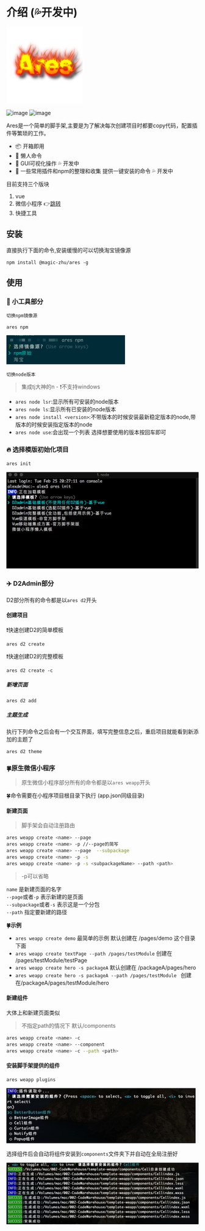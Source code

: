 # 介绍 (💦开发中)
![image](assets/Ares.png)

![image](https://img.shields.io/badge/Version-1.1.2-green.svg)  ![image](https://img.shields.io/badge/node->10-red.svg)

Ares是一个简单的脚手架,主要是为了解决每次创建项目时都要copy代码，配置插件等繁琐的工作。<br>

 - 📦 开箱即用
 - 🚗 懒人命令
 - 🚀 GUI可视化操作 💦 开发中
 - 📖 一些常用插件和npm的整理和收集 提供一键安装的命令 💦 开发中

目前支持三个版块

1. vue
2. 微信小程序 👉<a href='#weapp'>跳转</a>
3. 快捷工具

## 安装

直接执行下面的命令,安装缓慢的可以切换淘宝镜像源

```shell
npm install @magic-zhu/ares -g
```


## 使用

### 🚀 小工具部分

`切换npm镜像源`
```shell
ares npm
```
![image](assets/npm.png)

`切换node版本`
>集成tj大神的n - :exclamation:不支持windows

+ `ares node lsr`:显示所有可安装的node版本
+ `ares node ls`:显示所有已安装的node版本
+ `ares node install <version>`:不带版本的时候安装最新稳定版本的node,带版本的时候安装指定版本的node
+ `ares node use`:会出现一个列表 选择想要使用的版本按回车即可

### 🔥 选择模版初始化项目

```bash
ares init
```
![image](assets/ares_init.png)

### ✈️ D2Admin部分

D2部分所有的命令都是以`ares d2`开头

#### 创建项目

:exclamation:快速创建D2的简单模板
```shell
ares d2 create 
```
:exclamation:快速创建D2的完整模板
```shell
ares d2 create -c
```
##### 新增页面

```shell
ares d2 add 
```

##### 主题生成

执行下列命令之后会有一个交互界面，填写完整信息之后，重启项目就能看到新添加的主题了

```shell
ares d2 theme 
```
<div id='weapp'></div>

###  🍀原生微信小程序

>原生微信小程序部分所有的命令都是以`ares weapp`开头

🍀命令需要在小程序项目根目录下执行 (app.json同级目录)

#### 新建页面

>脚手架会自动注册路由

```bash
ares weapp create <name> --page 
ares weapp create <name> -p //--page的简写
ares weapp create <name> --page  --subpackage
ares weapp create <name> -p -s
ares weapp create <name> -p -s <subpackageName> --path <path>
```
>-p可以省略

`name` 是新建页面的名字<br>
`--page`或者`-p` 表示新建的是页面<br>
`--subpackage`或者`-s` 表示这是一个分包<br>
`--path` 指定要新建的路径 <br>

**🍀示例**

+ `ares weapp create demo` 最简单的示例  默认创建在 /pages/demo 这个目录下面
+ `ares weapp create textPage --path /pages/testModule` 创建在 /pages/testModule/testPage 
+ `ares weapp create hero -s packageA` 默认创建在 /packageA/pages/hero  
+ `ares weapp create hero -s packageA --path /pages/testModule ` 创建在/packageA/pages/testModule/hero

#### 新建组件

大体上和新建页面类似

>不指定path的情况下 默认/components

```bash
ares weapp create <name> -c
ares weapp create <name> --component
ares weapp create <name> -c --path <path>
```
#### 安装脚手架提供的组件

```bash
ares weapp plugins
```

![示例图片](/assets/ares_weapp_plugins.png)

选择组件后会自动将组件安装到`components`文件夹下并自动在全局注册好

![示例图片](/assets/ares_weapp_plugins_install.png)